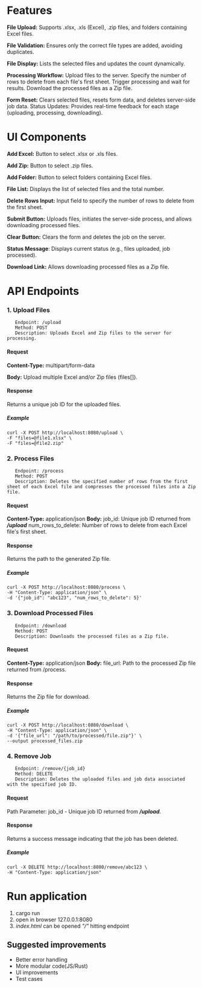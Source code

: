 # Features
**File Upload:** Supports .xlsx, .xls (Excel), .zip files, and folders containing Excel files.

**File Validation:** Ensures only the correct file types are added, avoiding duplicates.

**File Display:** Lists the selected files and updates the count dynamically.

**Processing Workflow:**
Upload files to the server.
Specify the number of rows to delete from each file's first sheet.
Trigger processing and wait for results.
Download the processed files as a Zip file.

**Form Reset:** Clears selected files, resets form data, and deletes server-side job data.
Status Updates: Provides real-time feedback for each stage (uploading, processing, downloading).

# UI Components
**Add Excel:** Button to select .xlsx or .xls files.

**Add Zip:** Button to select .zip files.

**Add Folder:** Button to select folders containing Excel files.

**File List:** Displays the list of selected files and the total number.

**Delete Rows Input:** Input field to specify the number of rows to delete from the first sheet.

**Submit Button:** Uploads files, initiates the server-side process, and allows downloading processed files.

**Clear Button:** Clears the form and deletes the job on the server.

**Status Message**: Displays current status (e.g., files uploaded, job processed).

**Download Link:** Allows downloading processed files as a Zip file.


# API Endpoints
### 1. Upload Files
```
   Endpoint: /upload
   Method: POST
   Description: Uploads Excel and Zip files to the server for processing.
```

#### Request
**Content-Type:** multipart/form-data

**Body:** Upload multiple Excel and/or Zip files (files[]).

#### Response
Returns a unique job ID for the uploaded files.

##### Example
```
curl -X POST http://localhost:8080/upload \
-F "files=@file1.xlsx" \
-F "files=@file2.zip"
```

### 2. Process Files
```
   Endpoint: /process
   Method: POST
   Description: Deletes the specified number of rows from the first sheet of each Excel file and compresses the processed files into a Zip file.
```
#### Request
**Content-Type:** application/json
**Body:**
job_id: Unique job ID returned from _**/upload**_
num_rows_to_delete: Number of rows to delete from each Excel file's first sheet.

#### Response
Returns the path to the generated Zip file.

##### Example
```
curl -X POST http://localhost:8080/process \
-H "Content-Type: application/json" \
-d '{"job_id": "abc123", "num_rows_to_delete": 5}'
```

### 3. Download Processed Files
```
   Endpoint: /download
   Method: POST
   Description: Downloads the processed files as a Zip file.
```
#### Request
**Content-Type:** application/json
**Body:**
file_url: Path to the processed Zip file returned from /process.

#### Response
Returns the Zip file for download.

##### Example
```
curl -X POST http://localhost:8080/download \
-H "Content-Type: application/json" \
-d '{"file_url": "/path/to/processed/file.zip"}' \
--output processed_files.zip
```

### 4. Remove Job
```
   Endpoint: /remove/{job_id}
   Method: DELETE
   Description: Deletes the uploaded files and job data associated with the specified job ID.
```
#### Request
Path Parameter: job_id - Unique job ID returned from **_/upload_**.

#### Response
Returns a success message indicating that the job has been deleted.

##### Example
```
curl -X DELETE http://localhost:8080/remove/abc123 \
-H "Content-Type: application/json"
```

# Run application
1. cargo run
2. open in browser 127.0.0.1:8080
3. _index.html_ can be opened _"/"_ hitting endpoint

## Suggested improvements
- Better error handling
- More modular code(JS/Rust)
- UI improvements
- Test cases

